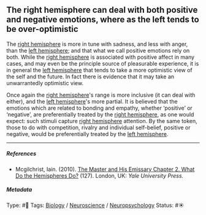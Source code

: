 ## The right hemisphere can deal with both positive and negative emotions, where as the left tends to be over-optimistic

The [right hemisphere](Right%20hemisphere.md) is more in tune with sadness, and less with anger, than the [left hemisphere](Left%20hemisphere.md); and that what we call positive emotions rely on both. While the [right hemisphere](Right%20hemisphere.md) is associated with positive affect in many cases, and may even be the principle source of pleasurable experience, it is in general the [left hemisphere](Left%20hemisphere.md) that tends to take a more optimistic view of the self and the future. In fact there is evidence that it may take an unwarrantedly optimistic view.

Once again the [right hemisphere](Right%20hemisphere.md)'s range is more inclusive (it can deal with either), and the [left hemisphere](Left%20hemisphere.md)'s more partial. It is believed that the emotions which are related to bonding and empathy, whether ‘positive’ or ‘negative’, are preferentially treated by the [right hemisphere](Right%20hemisphere.md), as one would expect: such stimuli capture [right hemisphere](Right%20hemisphere.md) attention. By the same token, those to do with competition, rivalry and individual self-belief, positive or negative, would be preferentially treated by the [left hemisphere](Left%20hemisphere.md).

---

##### References

* Mcgilchrist, Iain. (2010). [The Master and His Emissary Chapter 2. What Do the Hemispheres Do?](The%20Master%20and%20His%20Emissary%20Chapter%202.%20What%20Do%20the%20Hemispheres%20Do%3F.md) (127). London, UK: *Yale University Press.*

##### Metadata

Type: #🔴 
Tags: [Biology]() / [Neuroscience](Neuroscience.md) / [Neuropsychology](Neuropsychology.md) 
Status: #☀️ 
